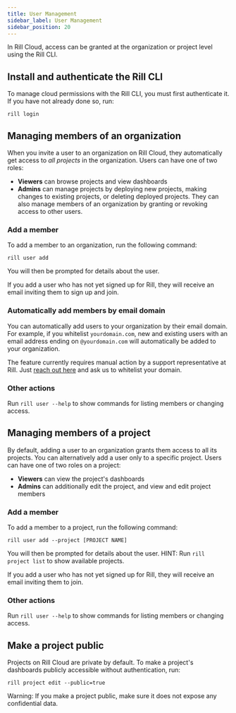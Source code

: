 ```yaml
---
title: User Management
sidebar_label: User Management
sidebar_position: 20
---
```


In Rill Cloud, access can be granted at the organization or project level using the Rill CLI.

## Install and authenticate the Rill CLI

To manage cloud permissions with the Rill CLI, you must first authenticate it. If you have not already done so, run:
```
rill login
```

## Managing members of an organization

When you invite a user to an organization on Rill Cloud, they automatically get access to *all projects* in the organization. Users can have one of two roles:

- **Viewers** can browse projects and view dashboards
- **Admins** can manage projects by deploying new projects, making changes to existing projects, or deleting deployed projects. They can also manage members of an organization by granting or revoking access to other users.  
  
### Add a member

To add a member to an organization, run the following command:
```
rill user add
```
You will then be prompted for details about the user.

If you add a user who has not yet signed up for Rill, they will receive an email inviting them to sign up and join.

### Automatically add members by email domain

You can automatically add users to your organization by their email domain. For example, if you whitelist `yourdomain.com`, new and existing users with an email address ending on `@yourdomain.com` will automatically be added to your organization.

The feature currently requires manual action by a support representative at Rill. Just [reach out here](https://www.rilldata.com/contact) and ask us to whitelist your domain.

### Other actions

Run `rill user --help` to show commands for listing members or changing access.

## Managing members of a project

By default, adding a user to an organization grants them access to all its projects. You can alternatively add a user only to a specific project. Users can have one of two roles on a project:

- **Viewers** can view the project's dashboards
- **Admins** can additionally edit the project, and view and edit project members

### Add a member

To add a member to a project, run the following command:
```
rill user add --project [PROJECT NAME]
```
You will then be prompted for details about the user. HINT: Run `rill project list` to show available projects.

If you add a user who has not yet signed up for Rill, they will receive an email inviting them to join.

### Other actions

Run `rill user --help` to show commands for listing members or changing access.

## Make a project public

Projects on Rill Cloud are private by default. To make a project's dashboards publicly accessible without authentication, run:
```
rill project edit --public=true
```

Warning: If you make a project public, make sure it does not expose any confidential data.
